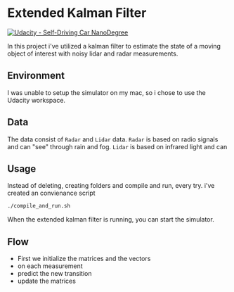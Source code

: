 # Extended Kalman Filter
[![Udacity - Self-Driving Car NanoDegree](https://s3.amazonaws.com/udacity-sdc/github/shield-carnd.svg)](http://www.udacity.com/drive)

In this project i've utilized a kalman filter to estimate the state of a moving object of interest with noisy lidar and radar measurements. 

## Environment
I was unable to setup the simulator on my mac, so i chose to use the Udacity workspace.

## Data
The data consist of `Radar` and `Lidar` data. `Radar` is based on radio signals and can "see" through rain and fog. `Lidar` is based on infrared light and can 

## Usage
Instead of deleting, creating folders and compile and run, every try. i've created an convienance script
```bash
./compile_and_run.sh

```

[image1]: ./images/compile_and_run.png "Compile and run"

When the extended kalman filter is running, you can start the simulator. 

[image3]: ./images/simulator.png "Simulator"

## Flow

[image2]: ./images/flow.png "Flow"

- First we initialize the matrices and the vectors
- on each measurement
-  predict the new transition
-  update the matrices